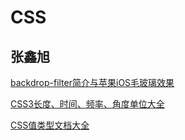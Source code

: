 # CSS

## 张鑫旭

[backdrop-filter简介与苹果iOS毛玻璃效果](https://www.zhangxinxu.com/wordpress/2019/11/css-backdrop-filter/)

[CSS3长度、时间、频率、角度单位大全](https://www.zhangxinxu.com/wordpress/2011/03/css-css3-unit-units/)

[CSS值类型文档大全](https://www.zhangxinxu.com/wordpress/2019/11/css-value-type/)

